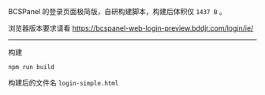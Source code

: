BCSPanel 的登录页面极简版，自研构建脚本，构建后体积仅 `1437 B` 。

浏览器版本要求请看 https://bcspanel-web-login-preview.bddjr.com/login/ie/

---

构建

```
npm run build
```

构建后的文件名 `login-simple.html`
